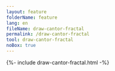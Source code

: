 ```yaml
---
layout: feature
folderName: feature
lang: en
fileName: draw-cantor-fractal
permalink: /draw-cantor-fractal
tool: draw-cantor-fractal
noBox: true
---
```


{%- include draw-cantor-fractal.html -%}
